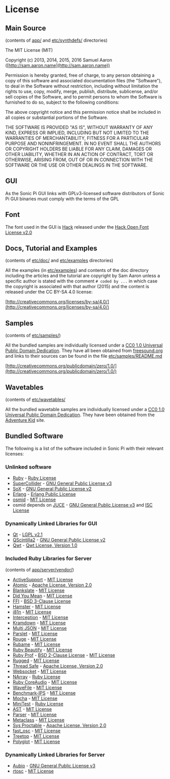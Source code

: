 # License

## Main Source 
(contents of [app/](https://github.com/samaaron/sonic-pi/tree/master/app) and [etc/synthdefs/](https://github.com/samaaron/sonic-pi/tree/master/etc/synthdefs) directories)

The MIT License (MIT)

Copyright (c) 2013, 2014, 2015, 2016 Samuel Aaron ([http://sam.aaron.name](http://sam.aaron.name))

Permission is hereby granted, free of charge, to any person obtaining a copy
of this software and associated documentation files (the "Software"), to deal
in the Software without restriction, including without limitation the rights
to use, copy, modify, merge, publish, distribute, sublicense, and/or sell
copies of the Software, and to permit persons to whom the Software is
furnished to do so, subject to the following conditions:

The above copyright notice and this permission notice shall be included in
all copies or substantial portions of the Software.

THE SOFTWARE IS PROVIDED "AS IS", WITHOUT WARRANTY OF ANY KIND, EXPRESS OR
IMPLIED, INCLUDING BUT NOT LIMITED TO THE WARRANTIES OF MERCHANTABILITY,
FITNESS FOR A PARTICULAR PURPOSE AND NONINFRINGEMENT. IN NO EVENT SHALL THE
AUTHORS OR COPYRIGHT HOLDERS BE LIABLE FOR ANY CLAIM, DAMAGES OR OTHER
LIABILITY, WHETHER IN AN ACTION OF CONTRACT, TORT OR OTHERWISE, ARISING FROM,
OUT OF OR IN CONNECTION WITH THE SOFTWARE OR THE USE OR OTHER DEALINGS IN
THE SOFTWARE.

## GUI
As the Sonic Pi GUI links with GPLv3-licensed software distributors of
Sonic Pi GUI binaries must comply with the terms of the GPL

## Font
The font used in the GUI is [Hack](http://sourcefoundry.org/hack/) released under the [Hack Open Font License v2.0](https://github.com/chrissimpkins/Hack/blob/master/LICENSE.md)


## Docs, Tutorial and Examples 
(contents of [etc/doc/](https://github.com/samaaron/sonic-pi/tree/master/etc/doc) and [etc/examples](https://github.com/samaaron/sonic-pi/tree/master/etc/examples) directories)

All the examples (in
[etc/examples](https://github.com/samaaron/sonic-pi/tree/master/etc/examples))
and contents of the doc directory including the articles and the
tutorial are copyright by Sam Aaron unless a specific author is stated
with the comment `# coded by ...` in which case the copyright is
associated with that author (2015) and the content is released under the
CC BY-SA 4.0 license:

[http://creativecommons.org/licenses/by-sa/4.0/](http://creativecommons.org/licenses/by-sa/4.0/)


## Samples
(contents of [etc/samples/](https://github.com/samaaron/sonic-pi/tree/master/etc/samples))

All the bundled samples are individually licensed under a
[CC0 1.0 Universal Public Domain Dedication](http://creativecommons.org/publicdomain/zero/1.0/). They
have all been obtained from [freesound.org](http://freesound.org) and
links to their sources can be found in the file
[etc/samples/README.md](https://github.com/samaaron/sonic-pi/blob/master/etc/samples/README.md)

[http://creativecommons.org/publicdomain/zero/1.0/](http://creativecommons.org/publicdomain/zero/1.0/)


## Wavetables
(contents of [etc/wavetables/](https://github.com/samaaron/sonic-pi/tree/master/etc/wavetables)

All the bundled wavetable samples are individually licensed under a
[CC0 1.0 Universal Public Domain Dedication](http://creativecommons.org/publicdomain/zero/1.0/). They
have been obtained from the
[Adventure Kid](http://www.adventurekid.se/akrt/waveforms/adventure-kid-waveforms/)
site.


## Bundled Software
The following is a list of the software included in Sonic Pi with their
relevant licenses:


### Unlinked software
* [Ruby](http://ruby-lang.org) - [Ruby License](https://www.ruby-lang.org/en/about/license.txt)
* [SuperCollider](http://supercollider.sourceforge.net) - [GNU General Public License v3](https://www.gnu.org/licenses/gpl-3.0.html)
* [SoX](http://sox.sourceforge.net) - [GNU General Public License v2](https://www.gnu.org/licenses/gpl-2.0.html)
* [Erlang](http://erlang.org) - [Erlang Public License](https://www.erlang.org/EPLICENSE)
* [osmid](https://github.com/llloret/osmid) - [MIT License](http://opensource.org/licenses/MIT)
* osmid depends on [JUCE](http://juce.com) - [GNU General Public License v3](https://www.gnu.org/licenses/gpl-3.0.html) and [ISC License](https://www.isc.org/licenses/)



### Dynamically Linked Libraries for GUI
* [Qt](http://qt-project.org) - [LGPL v2.1](https://www.gnu.org/licenses/lgpl-2.1.html)
* [QScintilla2](http://www.riverbankcomputing.com/software/qscintilla/intro) - [GNU General Public License v2](https://www.gnu.org/licenses/gpl-2.0.html)
* [Qwt](http://qwt.sourceforge.net) -  [Qwt License, Version 1.0](http://qwt.sourceforge.net/qwtlicense.html)


### Included Ruby Libraries for Server
(contents of [app/server/vendor/](https://github.com/samaaron/sonic-pi/tree/master/app/server/vendor))

* [ActiveSupport](https://github.com/rails/rails/tree/master/activesupport) - [MIT License](http://opensource.org/licenses/MIT)
* [Atomic](http://github.com/headius/ruby-atomic) - [Apache License, Version 2.0](http://www.apache.org/licenses/LICENSE-2.0.html)
* [Blankslate](https://github.com/masover/blankslate) - [MIT License](http://opensource.org/licenses/MIT)
* [Did You Mean](https://github.com/yuki24/did_you_mean) - [MIT License](http://opensource.org/licenses/MIT)
* [FFI](https://github.com/ffi/ffi) - [BSD 3-Clause License](http://opensource.org/licenses/BSD-3-Clause)
* [Hamster](https://github.com/hamstergem/hamster) - [MIT License](http://opensource.org/licenses/MIT)
* [i81n](https://github.com/svenfuchs/i18n) - [MIT License](http://opensource.org/licenses/MIT)
* [Interception](https://github.com/ConradIrwin/interception) - [MIT License](http://opensource.org/licenses/MIT)
* [Kramdown](http://kramdown.gettalong.org) - [MIT License](http://opensource.org/licenses/MIT)
* [Multi JSON](https://github.com/intridea/multi_json) - [MIT License](http://opensource.org/licenses/MIT)
* [Parslet](http://kschiess.github.io/parslet/) - [MIT License](http://opensource.org/licenses/MIT)
* [Rouge](https://github.com/jneen/rouge) - [MIT License](http://opensource.org/licenses/MIT)
* [Rubame](https://github.com/saward/Rubame) - [MIT License](http://opensource.org/licenses/MIT)
* [Ruby Beautify](https://github.com/erniebrodeur/ruby-beautify) - [MIT License](http://opensource.org/licenses/MIT)
* [Ruby Prof](https://github.com/ruby-prof/ruby-prof) - [BSD 2-Clause License](http://opensource.org/licenses/BSD-2-Clause) - [MIT License](http://opensource.org/licenses/MIT)
* [Rugged](https://github.com/libgit2/rugged) - [MIT License](http://opensource.org/licenses/MIT)
* [Thread Safe](https://github.com/ruby-concurrency/thread_safe) - [Apache License, Version 2.0](http://www.apache.org/licenses/LICENSE-2.0.html)
* [Websocket](https://github.com/imanel/websocket-ruby) - [MIT License](http://opensource.org/licenses/MIT)
* [NArray](https://github.com/masa16/narray) - [Ruby License](https://www.ruby-lang.org/en/about/license.txt)
* [Ruby CoreAudio](https://github.com/nagachika/ruby-coreaudio) - [MIT License](http://opensource.org/licenses/MIT)
* [WaveFile](https://github.com/jstrait/wavefile/) - [MIT License](http://opensource.org/licenses/MIT)
* [Benchmark-IPS](https://github.com/evanphx/benchmark-ips) - [MIT License](http://opensource.org/licenses/MIT)
* [Mocha](http://gofreerange.com/mocha/docs/) - [MIT License](http://opensource.org/licenses/MIT)
* [MiniTest](http://ruby-doc.org/stdlib-2.0.0/libdoc/minitest/rdoc/MiniTest.html) - [Ruby License](https://www.ruby-lang.org/en/about/license.txt)
* [AST](https://github.com/whitequark/ast) - [MIT License](http://opensource.org/licenses/MIT)
* [Parser](https://github.com/whitequark/parser) - [MIT License](http://opensource.org/licenses/MIT)
* [Metaclass](https://github.com/floehopper/metaclass) - [MIT License](http://opensource.org/licenses/MIT)
* [Sys Proctable](https://github.com/djberg96/sys-proctable) - [Apache License, Version 2.0](http://www.apache.org/licenses/LICENSE-2.0.html)
* [fast_osc](http://github.com/xavriley/fast_osc) - [MIT License](http://opensource.org/licenses/MIT)
* [Treetop](https://github.com/cjheath/treetop) - [MIT License](http://opensource.org/licenses/MIT)
* [Polyglot](http://github.com/cjheath/polyglot) - [MIT License](http://opensource.org/licenses/MIT)


### Dynamically Linked Libraries for Server
* [Aubio](http://aubio.org) - [GNU General Public License v3](https://www.gnu.org/licenses/gpl-3.0.html)
* [rtosc](https://github.com/fundamental/rtosc) - [MIT License](http://opensource.org/licenses/MIT)
